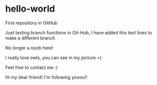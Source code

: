 # hello-world
First repository in GitHub

Just testing branch functions in Git-Hub, I have added this text lines to make a different branch

No longer a noob here!

I really love owls, you can see in my picture =)

Feel free to contact me :)


Hi my dear friend! I'm following yooou!!
